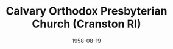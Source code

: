 ---
date: &id001 1958-08-19
end_date: null
location:
  address: null
  city: Cranston
  state: RI
minister:
- end: 1964-01-01
  name: Wendell Rockey
  start: 1959-01-01
  type: Pastor
- end: 1969-01-01
  name: Richard Horner
  start: 1967-01-01
  type: Pastor
ministers:
- Wendell Rockey
- Richard Horner
name: Calvary Orthodox Presbyterian Church
names:
- end: 1972-04-04
  name: Calvary Orthodox Presbyterian Church
  start: 1958-08-19
origination_date: *id001
raw_data: "RHODE ISLAND\nCranston\nCalvary Orthodox Presbyterian Church  (August 19,\
  \ 1958\u2013April 4, 1972)\nPastors: Wendell Rockey, 1959\u201364\nRichard Horner,\
  \ 1967\u201369"
received_from: null
states:
- RI
status:
  active: false
  end_date: null
  reason: null
  received_from: null
  withdrawal_to: null
title: Calvary Orthodox Presbyterian Church (Cranston RI)
year_established:
- 1958

---